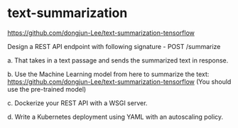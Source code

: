 # text-summarization

https://github.com/dongjun-Lee/text-summarization-tensorflow

Design a REST API endpoint with following signature - POST /summarize

a. That takes in a text passage and sends the summarized text in response.

b. Use the Machine Learning model from here to summarize the text: https://github.com/dongjun-Lee/text-summarization-tensorflow (You should use the pre-trained model)

c. Dockerize your REST API with a WSGI server.

d. Write a Kubernetes deployment using YAML with an autoscaling policy.
